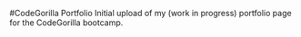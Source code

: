 #CodeGorilla Portfolio
Initial upload of my (work in progress) portfolio page for the CodeGorilla bootcamp.